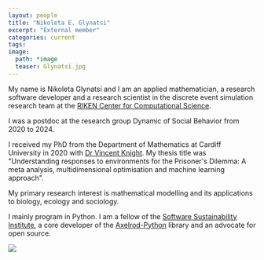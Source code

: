 ```yaml
---
layout: people
title: "Nikoleta E. Glynatsi"
excerpt: "External member"
categories: current
tags:
image:
  path: *image
  teaser: Glynatsi.jpg
---
```


My name is Nikoleta Glynatsi and I am an applied mathematician, a research
software developer and a research scientist in the discrete event simulation
research team at the [RIKEN Center for Computational Science](https://www.r-ccs.riken.jp/en/).

I was a postdoc at the research group Dynamic of Social Behavior from 2020 to
2024.

I received my PhD from the Department of Mathematics at Cardiff University in
2020 with [Dr Vincent Knight](https://twitter.com/drvinceknight).
My thesis title was "Understanding responses to
environments for the Prisoner's Dilemma: A meta analysis, multidimensional
optimisation and machine learning approach".


My primary research interest is mathematical modelling and its applications to
biology, ecology and sociology.

I mainly program in Python. I am a fellow of the [Software Sustainability Institute](https://www.software.ac.uk),
a core developer of the [Axelrod-Python](https://github.com/Axelrod-Python/Axelrod) library and an
advocate for open source.


<div id="socialMedia" style="text-align:center">
    <a href="mailto:glynatsi@evolbio.mpg.de"><i style="font-size:24px" class="fa fa-envelope"></i></a>
    <a href="https://github.com/Nikoleta-v3"><i style="font-size:24px" class="fa fa-github"></i></a>
    <a href="https://twitter.com/NikoletaGlyn"><i style="font-size:24px" class="fa fa-twitter"></i></a>
    <a href="https://nikoleta-v3.github.io"><i style="font-size:24px" class="fa fa-home"></i></a>
    <a href="https://www.linkedin.com/in/nikoleta-e-glynatsi-771872123/"><i style="font-size:24px" class="fa fa-linkedin"></i></a>
</div>

<img src="../../images/Glynatsi.jpg" class="center">

